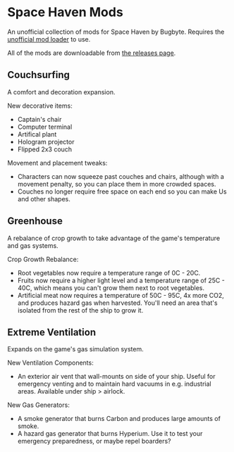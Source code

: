 # Space Haven Mods

An unofficial collection of mods for Space Haven by Bugbyte. Requires the [unofficial mod loader](https://github.com/anatarist/spacehaven-modloader) to use.

All of the mods are downloadable from [the releases page](https://github.com/anatarist/spacehaven-mods/releases).


## Couchsurfing

A comfort and decoration expansion.

New decorative items:
- Captain's chair
- Computer terminal
- Artifical plant
- Hologram projector
- Flipped 2x3 couch

Movement and placement tweaks:
- Characters can now squeeze past couches and chairs, although with a movement penalty, so you can place them in more crowded spaces.
- Couches no longer require free space on each end so you can make Us and other shapes.


## Greenhouse

A rebalance of crop growth to take advantage of the game's temperature and gas systems.

Crop Growth Rebalance:
- Root vegetables now require a temperature range of 0C - 20C.
- Fruits now require a higher light level and a temperature range of 25C - 40C, which means you can't grow them next to root vegetables.
- Artificial meat now requires a temperature of 50C - 95C, 4x more CO2, and produces hazard gas when harvested. You'll need an area that's isolated from the rest of the ship to grow it.


## Extreme Ventilation

Expands on the game's gas simulation system.

New Ventilation Components:
- An exterior air vent that wall-mounts on side of your ship. Useful for emergency venting and to maintain hard vacuums in e.g. industrial areas. Available under ship > airlock.

New Gas Generators:
- A smoke generator that burns Carbon and produces large amounts of smoke.
- A hazard gas generator that burns Hyperium. Use it to test your emergency preparedness, or maybe repel boarders?



